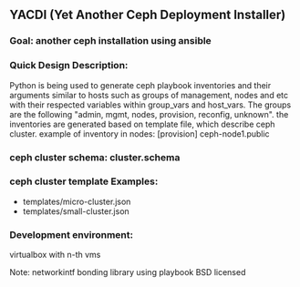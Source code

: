 
## YACDI (Yet Another Ceph Deployment Installer)

### Goal: another ceph installation using ansible

### Quick Design Description: 
Python is being used to generate ceph playbook inventories and their arguments similar to hosts such as groups of management, nodes and 
etc with their respected variables within group_vars and host_vars.
The groups are the following "admin, mgmt, nodes, provision, reconfig, unknown". the inventories are generated based on 
template file, which describe ceph cluster. 
example of inventory in nodes:
[provision]
ceph-node1.public

### ceph cluster schema: cluster.schema

### ceph cluster template Examples: 
- templates/micro-cluster.json
- templates/small-cluster.json

### Development environment:
virtualbox with n-th vms

Note: networkintf bonding library using playbook BSD licensed
